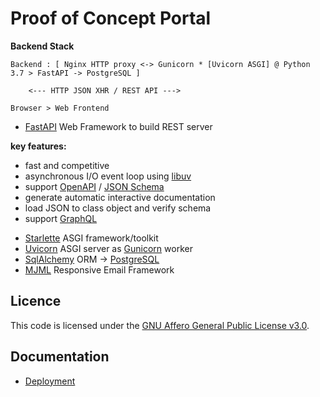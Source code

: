 # Proof of Concept Portal

**Backend Stack**

```
Backend : [ Nginx HTTP proxy <-> Gunicorn * [Uvicorn ASGI] @ Python 3.7 > FastAPI -> PostgreSQL ]

    <--- HTTP JSON XHR / REST API --->

Browser > Web Frontend
```

* [FastAPI](https://fastapi.tiangolo.com) Web Framework to build REST server

 **key features:**
 - fast and competitive
 - asynchronous I/O event loop using [libuv](https://github.com/libuv/libuv)
 - support [OpenAPI](https://github.com/OAI/OpenAPI-Specification) / [JSON Schema](http://json-schema.org)
 - generate automatic interactive documentation
 - load JSON to class object and verify schema
 - support [GraphQL](https://graphql.org)

* [Starlette](https://github.com/encode/starlette) ASGI framework/toolkit
* [Uvicorn](https://www.uvicorn.org) ASGI server as [Gunicorn](https://gunicorn.org) worker
* [SqlAlchemy](https://www.sqlalchemy.org) ORM -> [PostgreSQL](https://www.postgresql.org)
* [MJML](https://mjml.io) Responsive Email Framework

## Licence

This code is licensed under the [GNU Affero General Public License v3.0](LICENSE-AGPL-3.0.md).

## Documentation

* [Deployment](doc/deployment.md)
